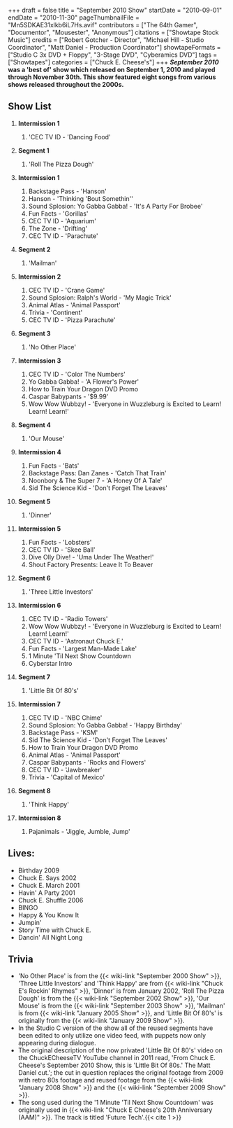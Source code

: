 +++
draft = false
title = "September 2010 Show"
startDate = "2010-09-01"
endDate = "2010-11-30"
pageThumbnailFile = "Mn5SDKAE31xlkb6iL7Hs.avif"
contributors = ["The 64th Gamer", "Documentor", "Mousester", "Anonymous"]
citations = ["Showtape Stock Music"]
credits = ["Robert Gotcher - Director", "Michael Hill - Studio Coordinator", "Matt Daniel - Production Coordinator"]
showtapeFormats = ["Studio C 3x DVD + Floppy", "3-Stage DVD", "Cyberamics DVD"]
tags = ["Showtapes"]
categories = ["Chuck E. Cheese's"]
+++
***September 2010* was a 'best of' show which released on September 1, 2010 and played through November 30th.
This show featured eight songs from various shows released throughout the 2000s.**

## Show List

1. **Intermission 1**

   1. 'CEC TV ID - 'Dancing Food'
2. **Segment 1**

   1. 'Roll The Pizza Dough'
3. **Intermission 1**

   1. Backstage Pass - 'Hanson'
   2. Hanson - 'Thinking 'Bout Somethin''
   3. Sound Splosion: Yo Gabba Gabba! - 'It's A Party For Brobee'
   4. Fun Facts - 'Gorillas'
   5. CEC TV ID - 'Aquarium'
   6. The Zone - 'Drifting'
   7. CEC TV ID - 'Parachute'
4. **Segment 2**

   1. 'Mailman'
5. **Intermission 2**

   1. CEC TV ID - 'Crane Game'
   2. Sound Splosion: Ralph's World - 'My Magic Trick'
   3. Animal Atlas - 'Animal Passport'
   4. Trivia - 'Continent'
   5. CEC TV ID - 'Pizza Parachute'
6. **Segment 3**

   1. 'No Other Place'
7. **Intermission 3**

   1. CEC TV ID - 'Color The Numbers'
   2. Yo Gabba Gabba! - 'A Flower's Power'
   3. How to Train Your Dragon DVD Promo
   4. Caspar Babypants - '$9.99'
   5. Wow Wow Wubbzy! - 'Everyone in Wuzzleburg is Excited to Learn! Learn! Learn!'
8. **Segment 4**

   1. 'Our Mouse'
9. **Intermission 4**

   1. Fun Facts - 'Bats'
   2. Backstage Pass: Dan Zanes - 'Catch That Train'
   3. Noonbory & The Super 7 - 'A Honey Of A Tale'
   4. Sid The Science Kid - 'Don't Forget The Leaves'
10. **Segment 5**

    1. 'Dinner'
11. **Intermission 5**

    1. Fun Facts - 'Lobsters'
    2. CEC TV ID - 'Skee Ball'
    3. Dive Olly Dive! - 'Uma Under The Weather!'
    4. Shout Factory Presents: Leave It To Beaver
12. **Segment 6**

    1. 'Three Little Investors'
13. **Intermission 6**

    1. CEC TV ID - 'Radio Towers'
    2. Wow Wow Wubbzy! - 'Everyone in Wuzzleburg is Excited to Learn! Learn! Learn!'
    3. CEC TV ID - 'Astronaut Chuck E.'
    4. Fun Facts - 'Largest Man-Made Lake'
    5. 1 Minute 'Til Next Show Countdown
    6. Cyberstar Intro
14. **Segment 7**

    1. 'Little Bit Of 80's'
15. **Intermission 7**

    1. CEC TV ID - 'NBC Chime'
    2. Sound Splosion: Yo Gabba Gabba! - 'Happy Birthday'
    3. Backstage Pass - 'KSM'
    4. Sid The Science Kid - 'Don't Forget The Leaves'
    5. How to Train Your Dragon DVD Promo
    6. Animal Atlas - 'Animal Passport'
    7. Caspar Babypants - 'Rocks and Flowers'
    8. CEC TV ID - 'Jawbreaker'
    9. Trivia - 'Capital of Mexico'
16. **Segment 8**

    1. 'Think Happy'
17. **Intermission 8**

    1. Pajanimals - 'Jiggle, Jumble, Jump'

## Lives:

* Birthday 2009
* Chuck E. Says 2002
* Chuck E. March 2001
* Havin' A Party 2001
* Chuck E. Shuffle 2006
* BINGO
* Happy & You Know It
* Jumpin'
* Story Time with Chuck E.
* Dancin' All Night Long

## Trivia

* 'No Other Place' is from the {{< wiki-link "September 2000 Show" >}}, 'Three Little Investors' and 'Think Happy' are from {{< wiki-link "Chuck E's Rockin' Rhymes" >}}, 'Dinner' is from January 2002, 'Roll The Pizza Dough' is from the {{< wiki-link "September 2002 Show" >}}, 'Our Mouse' is from the {{< wiki-link "September 2003 Show" >}}, 'Mailman' is from {{< wiki-link "January 2005 Show" >}}, and 'Little Bit Of 80's' is originally from the {{< wiki-link "January 2009 Show" >}}.
* In the Studio C version of the show all of the reused segments have been edited to only utilize one video feed, with puppets now only appearing during dialogue.
* The original description of the now privated 'Little Bit Of 80's' video on the ChuckECheeseTV YouTube channel in 2011 read, 'From Chuck E. Cheese's September 2010 Show, this is 'Little Bit Of 80s.' The Matt Daniel cut.'; the cut in question replaces the original footage from 2009 with retro 80s footage and reused footage from the {{< wiki-link "January 2008 Show" >}} and the {{< wiki-link "September 2009 Show" >}}.
* The song used during the '1 Minute 'Til Next Show Countdown' was originally used in {{< wiki-link "Chuck E Cheese's 20th Anniversary (AAM)" >}}. The track is titled 'Future Tech'.{{< cite 1 >}}

